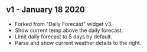 ## v1 - January 18 2020

* Forked from "Daily Forecast" widget v3.
* Show current temp above the daily forecast.
* Limit daily forecast to 5 days by default.
* Parse and show current weather details to the right.
